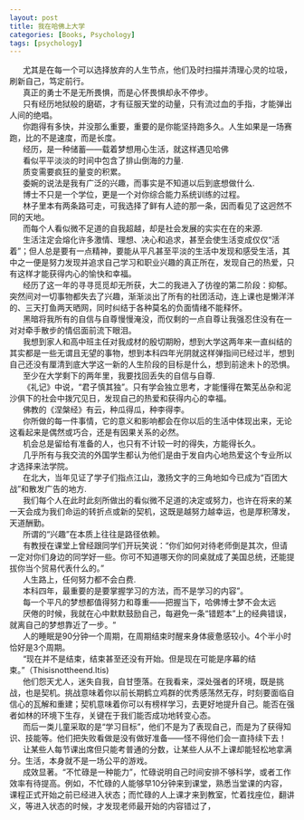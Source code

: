 ```yaml
---
layout: post
title: 我在哈佛上大学
categories: [Books, Psychology]
tags: [psychology]
---
```

&nbsp;&nbsp;&nbsp;&nbsp;&nbsp;&nbsp;尤其是在每一个可以选择放弃的人生节点，他们及时扫描并清理心灵的垃圾，刷新自己，笃定前行。<!-- more -->                
&nbsp;&nbsp;&nbsp;&nbsp;&nbsp;&nbsp;真正的勇士不是无所畏惧，而是心怀畏惧却永不停步。               
&nbsp;&nbsp;&nbsp;&nbsp;&nbsp;&nbsp;只有经历地狱般的磨砺，才有征服天堂的动量，只有流过血的手指，才能弹出人间的绝唱。               
&nbsp;&nbsp;&nbsp;&nbsp;&nbsp;&nbsp;你跑得有多快，并没那么重要，重要的是你能坚持跑多久。人生如果是一场赛跑，比的不是速度，而是长度。               
&nbsp;&nbsp;&nbsp;&nbsp;&nbsp;&nbsp;经历，是一种储蓄——载着梦想用心生活，就这样遇见哈佛               
&nbsp;&nbsp;&nbsp;&nbsp;&nbsp;&nbsp;看似平平淡淡的时间中包含了排山倒海的力量.               
&nbsp;&nbsp;&nbsp;&nbsp;&nbsp;&nbsp;质变需要疯狂的量变的积累。               
&nbsp;&nbsp;&nbsp;&nbsp;&nbsp;&nbsp;委婉的说法是我有广泛的兴趣，而事实是不知道以后到底想做什么.               
&nbsp;&nbsp;&nbsp;&nbsp;&nbsp;&nbsp;博士不只是一个学位，更是一个对你综合能力系统训练的过程。               
&nbsp;&nbsp;&nbsp;&nbsp;&nbsp;&nbsp;林子里本有两条路可走，可我选择了鲜有人迹的那一条，因而看见了这迥然不同的天地。               
&nbsp;&nbsp;&nbsp;&nbsp;&nbsp;&nbsp;而每个人看似微不足道的自我超越，却是社会发展的实实在在的来源.               
&nbsp;&nbsp;&nbsp;&nbsp;&nbsp;&nbsp;生活注定会熔化许多激情、理想、决心和追求，甚至会使生活变成仅仅“活着”；但人总是要有一点精神，要能从平凡甚至平淡的生活中发现和感受生活，其中之一便是努力发现并追求自己学习和职业兴趣的真正所在，发现自己的热爱，只有这样才能获得内心的愉快和幸福。               
&nbsp;&nbsp;&nbsp;&nbsp;&nbsp;&nbsp;经历了这一年的寻寻觅觅却无所获，大二的我进入了彷徨的第二阶段：抑郁。突然间对一切事物都失去了兴趣，渐渐淡出了所有的社团活动，连上课也是懒洋洋的、三天打鱼两天晒网，同时纠结于各种莫名的负面情绪不能释怀。               
&nbsp;&nbsp;&nbsp;&nbsp;&nbsp;&nbsp;黑暗将我所有的自信与自尊慢慢淹没，而仅剩的一点自尊让我强忍住没有在一对对牵手散步的情侣面前流下眼泪。               
&nbsp;&nbsp;&nbsp;&nbsp;&nbsp;&nbsp;我想到家人和高中班主任对我成材的殷切期盼，想到大学这两年来一直纠结的其实都是一些无谓且无望的事物，想到本科四年光阴就这样弹指间已经过半，想到自己还没有厘清到底大学这一新的人生阶段的目标是什么，想到前途未卜的恐惧。               
&nbsp;&nbsp;&nbsp;&nbsp;&nbsp;&nbsp;至少在大学剩下的两年里，我要找回丢失的自信与自尊.               
&nbsp;&nbsp;&nbsp;&nbsp;&nbsp;&nbsp;《礼记》中说，“君子慎其独”。只有学会独立思考，才能懂得在繁芜丛杂和泥沙俱下的社会中拨冗见日，发现自己的热爱和获得内心的幸福。               
&nbsp;&nbsp;&nbsp;&nbsp;&nbsp;&nbsp;佛教的《涅槃经》有云，种瓜得瓜，种李得李。               
&nbsp;&nbsp;&nbsp;&nbsp;&nbsp;&nbsp;你所做的每一件事情，它的意义和影响都会在你以后的生活中体现出来，无论这看起来是偶然或巧合，还是有因果关系的必然。               
&nbsp;&nbsp;&nbsp;&nbsp;&nbsp;&nbsp;机会总是留给有准备的人，也只有不计较一时的得失，方能得长久。               
&nbsp;&nbsp;&nbsp;&nbsp;&nbsp;&nbsp;几乎所有与我交流的外国学生都认为他们是由于发自内心地热爱这个专业所以才选择来法学院。               
&nbsp;&nbsp;&nbsp;&nbsp;&nbsp;&nbsp;在北大，当年见证了学子们指点江山，激扬文字的三角地如今已成为“百团大战”和散发广告的地方.               
&nbsp;&nbsp;&nbsp;&nbsp;&nbsp;&nbsp;我们每个人在此时此刻所做出的看似微不足道的决定或努力，也许在将来的某一天会成为我们命运的转折点或新的契机，这既是越努力越幸运，也是厚积薄发，天道酬勤。               
&nbsp;&nbsp;&nbsp;&nbsp;&nbsp;&nbsp;所谓的“兴趣”在本质上往往是路径依赖。                      
&nbsp;&nbsp;&nbsp;&nbsp;&nbsp;&nbsp;有教授在课堂上曾经跟同学们开玩笑说：“你们如何对待老师倒是其次，但请一定对你们身边的同学好一些。你可不知道哪天你的同桌就成了美国总统，还能提拔你当个贸易代表什么的。”              
&nbsp;&nbsp;&nbsp;&nbsp;&nbsp;&nbsp;人生路上，任何努力都不会白费.           
&nbsp;&nbsp;&nbsp;&nbsp;&nbsp;&nbsp;本科四年，最重要的是要掌握学习的方法，而不是学习的内容”。               
&nbsp;&nbsp;&nbsp;&nbsp;&nbsp;&nbsp;每一个平凡的梦想都值得努力和尊重——把握当下，哈佛博士梦不会太远               
&nbsp;&nbsp;&nbsp;&nbsp;&nbsp;&nbsp;厌倦的时候，我就在心中默默鼓励自己，每避免一条“错题本”上的经典错误，就离自己的梦想靠近了一步。“               
&nbsp;&nbsp;&nbsp;&nbsp;&nbsp;&nbsp;人的睡眠是90分钟一个周期，在周期结束时醒来身体疲惫感较小。4个半小时恰好是3个周期。               
&nbsp;&nbsp;&nbsp;&nbsp;&nbsp;&nbsp;“现在并不是结束，结束甚至还没有开始。但是现在可能是序幕的结束。”（Thisisnottheend.Itis)              
&nbsp;&nbsp;&nbsp;&nbsp;&nbsp;&nbsp;他们怨天尤人，迷失自我，自甘堕落。在我看来，深处强者的环境，既是挑战，也是契机。挑战意味着你以前长期鹤立鸡群的优秀感荡然无存，时刻要面临自信心的瓦解和重建；契机意味着你可以有榜样学习，去更好地提升自己。能否在强者如林的环境下生存，关键在于我们能否成功地转变心态。               
&nbsp;&nbsp;&nbsp;&nbsp;&nbsp;&nbsp;而后一类儿童采取的是“学习目标”，他们不是为了表现自己，而是为了获得知识、技能等。他们把失败看做是没有做好准备——怪不得他们会一直持续下去！               
&nbsp;&nbsp;&nbsp;&nbsp;&nbsp;&nbsp;让某些人每节课出席但只能考普通的分数，让某些人从不上课却能轻松地拿满分。生活，本身就不是一场公平的游戏。               
&nbsp;&nbsp;&nbsp;&nbsp;&nbsp;&nbsp;成效显著。“不忙碌是一种能力”，忙碌说明自己时间安排不够科学，或者工作效率有待提高。例如，不忙碌的人能够早10分钟来到课堂，熟悉当堂课的内容，课程正式开始之前已经进入状态；而忙碌的人上课才来到教室，忙着找座位，翻讲义，等进入状态的时候，才发现老师最开始的内容错过了，              
